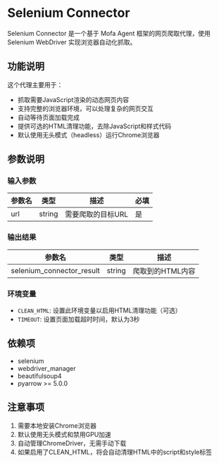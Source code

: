 # Selenium Connector

Selenium Connector 是一个基于 Mofa Agent 框架的网页爬取代理，使用 Selenium WebDriver 实现浏览器自动化抓取。

## 功能说明

这个代理主要用于：
- 抓取需要JavaScript渲染的动态网页内容
- 支持完整的浏览器环境，可以处理复杂的网页交互
- 自动等待页面加载完成
- 提供可选的HTML清理功能，去除JavaScript和样式代码
- 默认使用无头模式（headless）运行Chrome浏览器

## 参数说明

### 输入参数
| 参数名 | 类型 | 描述 | 必填 |
|--------|------|------|------|
| url | string | 需要爬取的目标URL | 是 |

### 输出结果
| 参数名 | 类型 | 描述 |
|--------|------|------|
| selenium_connector_result | string | 爬取到的HTML内容 |

### 环境变量
- `CLEAN_HTML`: 设置此环境变量以启用HTML清理功能（可选）
- `TIMEOUT`: 设置页面加载超时时间，默认为3秒

## 依赖项
- selenium
- webdriver_manager
- beautifulsoup4
- pyarrow >= 5.0.0

## 注意事项
1. 需要本地安装Chrome浏览器
2. 默认使用无头模式和禁用GPU加速
3. 自动管理ChromeDriver，无需手动下载
4. 如果启用了CLEAN_HTML，将会自动清理HTML中的script和style标签
